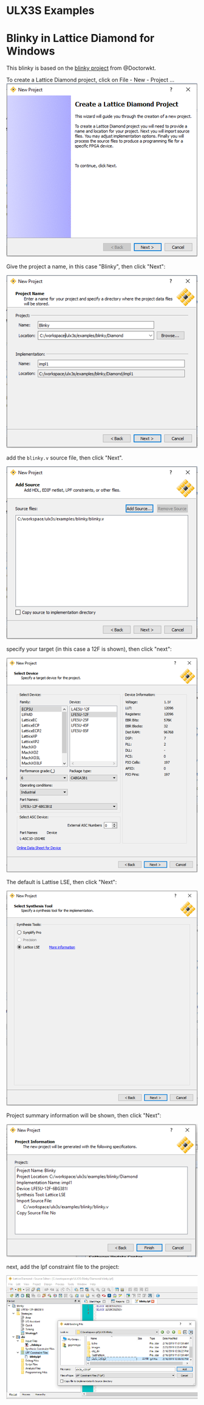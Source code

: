 # ULX3S Examples

# Blinky in Lattice Diamond for Windows
This blinky is based on the [blinky project](https://github.com/DoctorWkt/ULX3S-Blinky) from @Doctorwkt.

To create a Lattice Diamond project, click on File - New - Project ...
![alt text](./blinky/images/diamond-project-step0.PNG )

Give the project a name, in this case "Blinky", then click "Next":

![alt text](./blinky/images/diamond-project-step1.PNG )

add the `blinky.v` source file, then click "Next".

![alt text](./blinky/images/diamond-project-step2.PNG )
 
specify your target (in this case a 12F is shown), then click "next":

![alt text](./blinky/images/diamond-project-step3.PNG )

The default is Lattise LSE, then click "Next":

![alt text](./blinky/images/diamond-project-step4.PNG )

Project summary information will be shown, then click "Next":

![alt text](./blinky/images/diamond-project-step5.PNG )

next, add the lpf constraint file to the project:

![alt text](./blinky/images/diamond-project-add-lpf.PNG )

